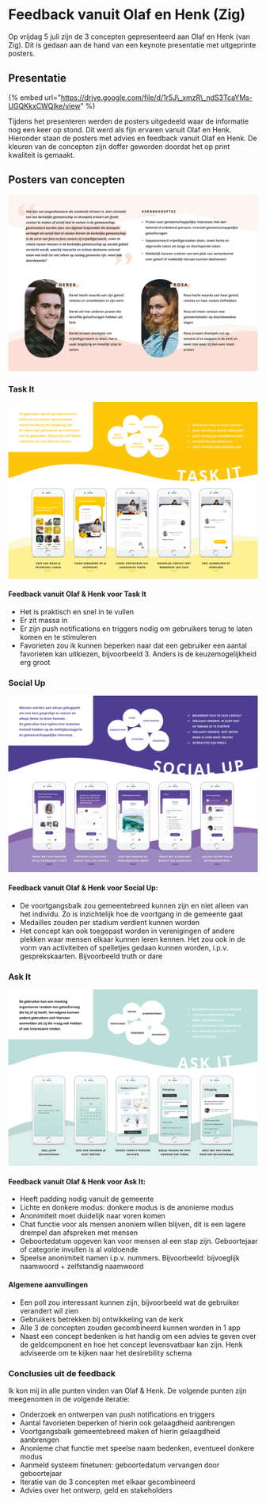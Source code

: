 # Feedback vanuit Olaf en Henk \(Zig\)

Op vrijdag 5 juli zijn de 3 concepten gepresenteerd aan Olaf en Henk \(van Zig\). Dit is gedaan aan de hand van een keynote presentatie met uitgeprinte posters. 

## Presentatie

{% embed url="https://drive.google.com/file/d/1r5J\_xmzR\_ndS3TcaYMs-UGQKkxCWQlke/view" %}

Tijdens het presenteren werden de posters uitgedeeld waar de informatie nog een keer op stond. Dit werd als fijn ervaren vanuit Olaf en Henk. Hieronder staan de posters met advies en feedback vanuit Olaf en Henk. De kleuren van de concepten zijn doffer geworden doordat het op print kwaliteit is gemaakt.

## Posters van concepten

![Poster algemene informatie](../.gitbook/assets/poster4.png)

### Task It

![Poster Task It](../.gitbook/assets/poster.png)

#### Feedback vanuit Olaf & Henk voor Task It

* Het is praktisch en snel in te vullen 
* Er zit massa in
* Er zijn push notifications en triggers nodig om gebruikers terug te laten komen en te stimuleren
* Favorieten zou ik kunnen beperken naar dat een gebruiker een aantal favorieten kan uitkiezen, bijvoorbeeld 3. Anders is de keuzemogelijkheid erg groot

### Social Up

![Poster Social Up](../.gitbook/assets/poster2.png)

#### Feedback vanuit Olaf & Henk voor Social Up:

* De voortgangsbalk zou gemeentebreed kunnen zijn en niet alleen van het individu. Zo is inzichtelijk hoe de voortgang in de gemeente gaat
* Medailles zouden per stadium verdient kunnen worden
* Het concept kan ook toegepast worden in verenigingen of andere plekken waar mensen elkaar kunnen leren kennen. Het zou ook in de vorm van activiteiten of spelletjes gedaan kunnen worden, i.p.v. gesprekskaarten. Bijvoorbeeld truth or dare

### Ask It

![Poster Ask It](../.gitbook/assets/poster3.png)

#### Feedback vanuit Olaf & Henk voor Ask It:

* Heeft padding nodig vanuit de gemeente
* Lichte en donkere modus: donkere modus is de anonieme modus
* Anonimiteit moet duidelijk naar voren komen
* Chat functie voor als mensen anoniem willen blijven, dit is een lagere drempel dan afspreken met mensen
* Geboortedatum opgeven kan voor mensen al een stap zijn. Geboortejaar of categorie invullen is al voldoende
* Speelse anonimiteit namen i.p.v. nummers. Bijvoorbeeld: bijvoeglijk naamwoord + zelfstandig naamwoord

#### Algemene aanvullingen

* Een poll zou interessant kunnen zijn, bijvoorbeeld wat de gebruiker verandert wil zien
* Gebruikers betrekken bij ontwikkeling van de kerk
* Alle 3 de concepten zouden gecombineerd kunnen worden in 1 app
* Naast een concept bedenken is het handig om een advies te geven over de geldcomponent en hoe het concept levensvatbaar kan zijn. Henk adviseerde om te kijken naar het desirebility schema

### Conclusies uit de feedback

Ik kon mij in alle punten vinden van Olaf & Henk. De volgende punten zijn meegenomen in de volgende iteratie:

* Onderzoek en ontwerpen van push notifications en triggers 
* Aantal favorieten beperken of hierin ook gelaagdheid aanbrengen
* Voortgangsbalk gemeentebreed maken of hierin gelaagdheid aanbrengen
* Anonieme chat functie met speelse naam bedenken, eventueel donkere modus
* Aanmeld systeem finetunen: geboortedatum vervangen door geboortejaar
* Iteratie van de 3 concepten met elkaar gecombineerd
* Advies over het ontwerp, geld en stakeholders

